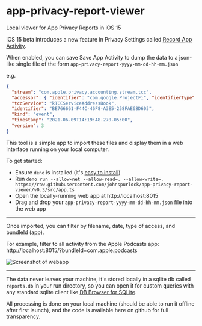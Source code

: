 # app-privacy-report-viewer
Local viewer for App Privacy Reports in iOS 15

iOS 15 beta introduces a new feature in Privacy Settings called [Record App Activity](https://developer.apple.com/documentation/ios-ipados-release-notes/ios-ipados-15-beta-release-notes#Privacy).

When enabled, you can save Save App Activity to dump the data to a json-like single file of the form `app-privacy-report-yyyy-mm-dd-hh-mm.json`

e.g.
```json
{
  "stream": "com.apple.privacy.accounting.stream.tcc",
  "accessor": { "identifier": "com.google.ProjectFi", "identifierType": "bundleID" },
  "tccService": "kTCCServiceAddressBook",
  "identifier": "BE766661-F44C-46F8-A3E5-258FAE68D603",
  "kind": "event",
  "timestamp": "2021-06-09T14:19:48.270-05:00",
  "version": 3
}
```

This tool is a simple app to import these files and display them in a web interface running on your local computer.

To get started:
 - Ensure `deno` is installed (it's [easy to install](https://deno.land/#installation))
 - Run `deno run --allow-net --allow-read=. --allow-write=. https://raw.githubusercontent.com/johnspurlock/app-privacy-report-viewer/v0.3/src/app.ts`
 - Open the locally-running web app at http://localhost:8015
 - Drag and drop your `app-privacy-report-yyyy-mm-dd-hh-mm.json` file into the web app

---

Once imported, you can filter by filename, date, type of access, and bundleId (app).

For example, filter to all activity from the Apple Podcasts app: http://localhost:8015/?bundleId=com.apple.podcasts

![Screenshot of webapp](https://github.com/johnspurlock/app-privacy-report-viewer/raw/master/screenshot.png)

---

The data never leaves your machine, it's stored locally in a sqlite db called `reports.db` in your run directory, so you can open it for custom queries with any standard sqlite client like [DB Browser for SQLite](https://sqlitebrowser.org/).

All processing is done on your local machine (should be able to run it offline after first launch), and the code is available here on github for full transparency.
